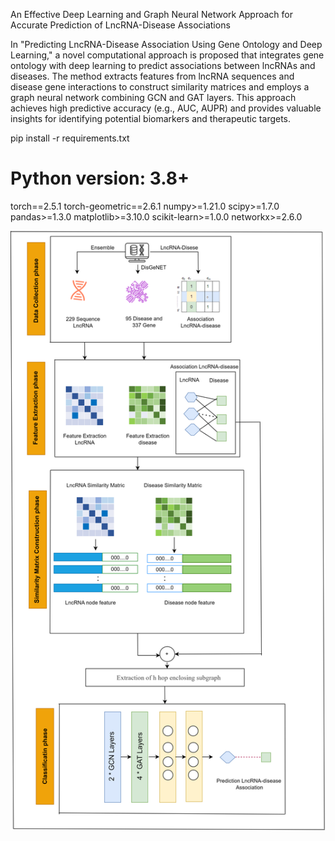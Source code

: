 An Effective Deep Learning and Graph Neural Network Approach for Accurate Prediction of LncRNA-Disease Associations

In "Predicting LncRNA-Disease Association Using Gene Ontology and Deep Learning," a novel computational approach is proposed that integrates gene ontology with deep learning to predict associations between lncRNAs and diseases. The method extracts features from lncRNA sequences and disease gene interactions to construct similarity matrices and employs a graph neural network combining GCN and GAT layers. This approach achieves high predictive accuracy (e.g., AUC, AUPR) and provides valuable insights for identifying potential biomarkers and therapeutic targets.

pip install -r requirements.txt

# Python version: 3.8+
torch==2.5.1
torch-geometric==2.6.1
numpy>=1.21.0
scipy>=1.7.0
pandas>=1.3.0
matplotlib>=3.10.0
scikit-learn>=1.0.0
networkx>=2.6.0

![Method Diagram](methodD.drawio.png)
